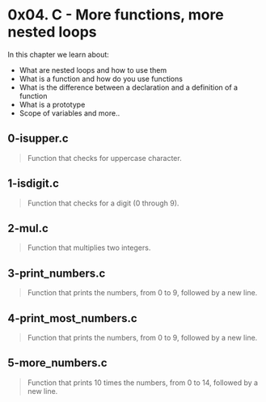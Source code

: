 # 0x04. C - More functions, more nested loops
In this chapter we learn about:
+ What are nested loops and how to use them
+ What is a function and how do you use functions
+ What is the difference between a declaration and a definition of a function
+ What is a prototype
+ Scope of variables
and more..

## 0-isupper.c
> Function that checks for uppercase character.

## 1-isdigit.c
> Function that checks for a digit (0 through 9).

## 2-mul.c
> Function that multiplies two integers.

## 3-print_numbers.c
> Function that prints the numbers, from 0 to 9, followed by a new line.

## 4-print_most_numbers.c
> Function that prints the numbers, from 0 to 9, followed by a new line.

## 5-more_numbers.c
> Function that prints 10 times the numbers, from 0 to 14, followed by a new line.
